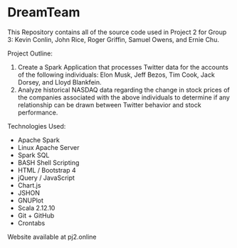# DreamTeam
This Repository contains all of the source code used in Project 2 for Group 3: Kevin Conlin, John Rice, Roger Griffin, Samuel Owens, and Ernie Chu.

Project Outline:
1) Create a Spark Application that processes Twitter data for the accounts of the following individuals: Elon Musk, Jeff Bezos, Tim Cook, Jack Dorsey, and Lloyd Blankfein.
2) Analyze historical NASDAQ data regarding the change in stock prices of the companies associated with the above individuals to determine if any relationship can be drawn between Twitter behavior and stock performance.


Technologies Used:
- Apache Spark
- Linux Apache Server
- Spark SQL
- BASH Shell Scripting
- HTML / Bootstrap 4
- jQuery / JavaScript
- Chart.js
- JSHON
- GNUPlot
- Scala 2.12.10
- Git + GitHub
- Crontabs

Website available at pj2.online
